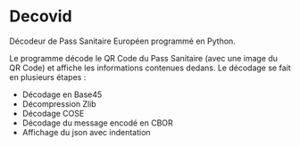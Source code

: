 # Decovid
Décodeur de Pass Sanitaire Européen programmé en Python.

Le programme décode le QR Code du Pass Sanitaire (avec une image du QR Code) et affiche les informations contenues dedans.
Le décodage se fait en plusieurs étapes :
- Décodage en Base45
- Décompression Zlib
- Décodage COSE
- Décodage du message encodé en CBOR
- Affichage du json avec indentation
